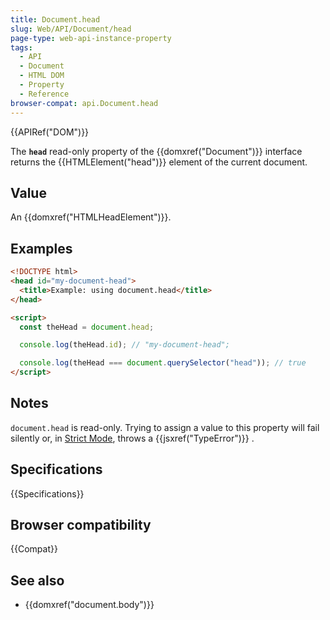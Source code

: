 ```yaml
---
title: Document.head
slug: Web/API/Document/head
page-type: web-api-instance-property
tags:
  - API
  - Document
  - HTML DOM
  - Property
  - Reference
browser-compat: api.Document.head
---
```


{{APIRef("DOM")}}

The **`head`** read-only property of
the {{domxref("Document")}} interface returns the {{HTMLElement("head")}} element of
the current document.

## Value

An {{domxref("HTMLHeadElement")}}.

## Examples

```html
<!DOCTYPE html>
<head id="my-document-head">
  <title>Example: using document.head</title>
</head>

<script>
  const theHead = document.head;

  console.log(theHead.id); // "my-document-head";

  console.log(theHead === document.querySelector("head")); // true
</script>
```

## Notes

`document.head` is read-only. Trying to assign a value to this property will
fail silently or, in [Strict Mode](/en-US/docs/Web/JavaScript/Reference/Strict_mode), throws a {{jsxref("TypeError")}} .

## Specifications

{{Specifications}}

## Browser compatibility

{{Compat}}

## See also

- {{domxref("document.body")}}
